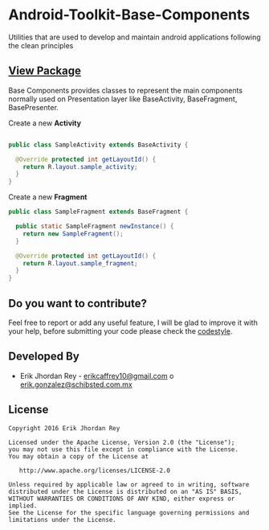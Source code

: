 # Android-Toolkit-Base-Components
Utilities that are used to develop and maintain android applications following the clean principles



## [View Package](https://github.com/erikcaffrey/Android-Toolkit-Base-Components/tree/master/base-components/src/main/java/erikjhordanrey/base_components/view)

Base Components provides classes to represent the main components normally used on Presentation layer like BaseActivity, BaseFragment, BasePresenter.

Create a new **Activity**

```java 

public class SampleActivity extends BaseActivity {

  @Override protected int getLayoutId() {
    return R.layout.sample_activity;
  }
}
```

Create a new **Fragment**

```java
public class SampleFragment extends BaseFragment {

  public static SampleFragment newInstance() {
    return new SampleFragment();
  }

  @Override protected int getLayoutId() {
    return R.layout.sample_fragment;
  }
}
```

Do you want to contribute?
--------------------------
Feel free to report or add any useful feature, I will be glad to improve it with your help, before submitting your code please check the [codestyle](https://github.com/square/java-code-styles).

Developed By
------------

* Erik Jhordan Rey  - <erikcaffrey10@gmail.com> o <erik.gonzalez@schibsted.com.mx>

License
-------

    Copyright 2016 Erik Jhordan Rey

    Licensed under the Apache License, Version 2.0 (the "License");
    you may not use this file except in compliance with the License.
    You may obtain a copy of the License at

       http://www.apache.org/licenses/LICENSE-2.0

    Unless required by applicable law or agreed to in writing, software
    distributed under the License is distributed on an "AS IS" BASIS,
    WITHOUT WARRANTIES OR CONDITIONS OF ANY KIND, either express or implied.
    See the License for the specific language governing permissions and
    limitations under the License.
